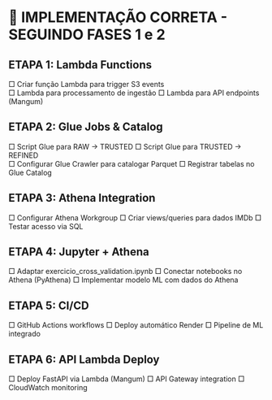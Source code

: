 # 🔧 IMPLEMENTAÇÃO CORRETA - SEGUINDO FASES 1 e 2

## ETAPA 1: Lambda Functions
□ Criar função Lambda para trigger S3 events  
□ Lambda para processamento de ingestão
□ Lambda para API endpoints (Mangum)

## ETAPA 2: Glue Jobs & Catalog
□ Script Glue para RAW → TRUSTED
□ Script Glue para TRUSTED → REFINED  
□ Configurar Glue Crawler para catalogar Parquet
□ Registrar tabelas no Glue Catalog

## ETAPA 3: Athena Integration
□ Configurar Athena Workgroup
□ Criar views/queries para dados IMDb
□ Testar acesso via SQL

## ETAPA 4: Jupyter + Athena
□ Adaptar exercicio_cross_validation.ipynb
□ Conectar notebooks no Athena (PyAthena)
□ Implementar modelo ML com dados do Athena

## ETAPA 5: CI/CD
□ GitHub Actions workflows
□ Deploy automático Render
□ Pipeline de ML integrado

## ETAPA 6: API Lambda Deploy
□ Deploy FastAPI via Lambda (Mangum)
□ API Gateway integration
□ CloudWatch monitoring

